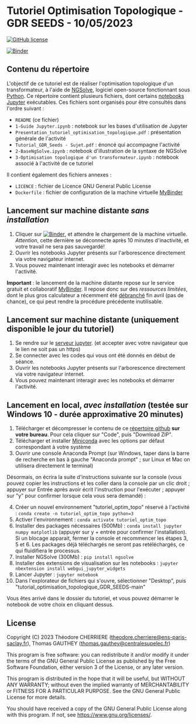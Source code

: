 # Tutoriel Optimisation Topologique - GDR SEEDS - 10/05/2023

[![GitHub license](https://img.shields.io/github/license/tcherrie/tutorial_optimisation_topologique_GDR_SEEDS)](https://github.com/tcherrie/tutorial_optimisation_topologique_GDR_SEEDS)

[![Binder](https://mybinder.org/badge_logo.svg)](https://mybinder.org/v2/gh/tcherrie/tutorial_optimisation_topologique_GDR_SEEDS/main?urlpath=/tree/)

## Contenu du répertoire
L'objectif de ce tutoriel est de réaliser l'optimisation topologique d'un transformateur, à l'aide de [NGSolve](https://ngsolve.org/), logiciel open-source fonctionnant sous [Python](https://www.python.org/). Ce répertoire contient plusieurs fichiers, dont certains [notebooks Jupyter](https://jupyter.org/) exécutables. Ces fichiers sont organisés pour être consultés dans l'ordre suivant :

- `README` (ce fichier)
- `1-Guide Jupyter.ipynb` : notebook sur les bases d'utilisation de Jupyter
- `Presentation_tutoriel_optimisation_topologique.pdf` : présentation générale de l'activité
- `Tutorial_GDR_Seeds - Sujet.pdf` : énoncé qui accompagne l'activité
- `2-BaseNgSolve.ipynb` : notebook d'illustration de la syntaxe de NGSolve
- `3-Optimisation topologique d'un transformateur.ipynb` : notebook associé à l'activité de ce tutoriel

Il contient également des fichiers annexes :
- `LICENCE` : fichier de Licence GNU General Public License
- `Dockerfile` : fichier de configuration de la machine virtuelle [MyBinder](https://mybinder.org/)

## Lancement sur machine distante *sans installation*

1. Cliquer sur [![Binder](https://mybinder.org/badge_logo.svg)](https://mybinder.org/v2/gh/tcherrie/tutorial_optimisation_topologique_GDR_SEEDS/main?urlpath=/tree/), et attendre le chargement de la machine virtuelle. *Attention*, cette dernière se déconnecte après 10 minutes d'inactivité, et votre travail ne sera pas sauvegardé!
2. Ouvrir les notebooks Jupyter présents sur l'arborescence directement via votre navigateur internet.
3. Vous pouvez maintenant interagir avec les notebooks et démarrer l'activité.

**Important** : le lancement de la machine distante repose sur le service gratuit et collaboratif [MyBinder](https://mybinder.org/). Il repose donc sur des *ressources limitées*, dont le plus gros calculateur a récemment été [débranché](https://blog.jupyter.org/mybinder-org-reducing-capacity-c93ccfc6413f) fin avril (pas de chance), ce qui peut rendre la procédure précédente inutilisable.

## Lancement sur machine distante (uniquement disponible le jour du tutoriel)
1. Se rendre sur le [serveur jupyter](https://connectme.geeps.centralesupelec.fr:555). (et accepter avec votre navigateur que le lien ne soit pas un https)
2. Se connecter avec les codes qui vous ont été donnés en début de séance.
3. Ouvrir les notebooks Jupyter présents sur l'arborescence directement via votre navigateur internet.
4. Vous pouvez maintenant interagir avec les notebooks et démarrer l'activité.

## Lancement en local, *avec installation* (testée sur Windows 10 - durée approximative 20 minutes)

1. Télécharger et décompresser le contenu de ce [répertoire github](https://github.com/tcherrie/tutorial_optimisation_topologique_GDR_SEEDS) **sur votre bureau**. Pour cela cliquer sur "Code", puis "Download ZIP".
2. Télécharger et installer [Miniconda](https://docs.conda.io/en/latest/miniconda.html) avec les options par défaut correspondant à votre système
3. Ouvrir une console Anaconda Prompt (sur Windows, taper dans la barre de recherche en bas à gauche "Anaconda prompt" ; sur Linux et Mac on utilisera directement le terminal)

Désormais, on écrira la suite d'instructions suivante sur la console (vous pouvez copier les instructions et les coller dans la console par un clic droit ; appuyer sur Entrée après avoir écrit l'instruction pour l'exécuter ; appuyer sur "y" pour confirmer lorsque cela vous sera demandé) : 

4. Créer un nouvel environnement "tutoriel_optim_topo" réservé à l'activité : `conda create -n tutoriel_optim_topo python=3`
5. Activer l'environnement : `conda activate tutoriel_optim_topo`
6. Installer des packages nécessaires (500Mb) : `conda install jupyter numpy matplotlib` (appuyer sur y + entrée pour confirmer l'installation). Si un blocage apparait, fermer la console et recommencer les étapes 3, 5 et 6. Les packages déjà téléchargés ne seront pas retéléchargés, ce qui fluidifiera le processus.
7. Installer NGSolve (300Mb) : `pip install ngsolve`
8. Installer des extensions de visualisation sur les notebooks : `jupyter nbextension install webgui_jupyter_widgets`
9. Lancer Jupyter : `jupyter notebook`
10. Dans l'explorateur de fichiers qui s'ouvre, sélectionner "Desktop", puis "tutorial_optimisation_topologique_GDR_SEEDS-main"

Vous êtes arrivé dans le dossier du tutoriel, et vous pouvez démarrer le notebook de votre choix en cliquant dessus.

## License

Copyright (C) 2023 Théodore CHERRIERE (theodore.cherriere@ens-paris-saclay.fr), Thomas GAUTHEY (thomas.gauthey@centralesupelec.fr)

This program is free software: you can redistribute it and/or modify it under the terms of the GNU General Public License as published by the Free Software Foundation, either version 3 of the License, or any later version.

This program is distributed in the hope that it will be useful, but WITHOUT ANY WARRANTY; without even the implied warranty of MERCHANTABILITY or FITNESS FOR A PARTICULAR PURPOSE.  See the GNU General Public License for more details.

You should have received a copy of the GNU General Public License along with this program.  If not, see <https://www.gnu.org/licenses/>.
